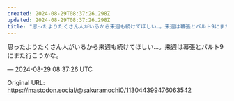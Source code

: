 ```yaml
---
created: 2024-08-29T08:37:26.298Z
updated: 2024-08-29T08:37:26.298Z
title: "思ったよりたくさん人がいるから来週も続けてほしい…。来週は幕張とバルト9にまた行こうかな。[...]"
---
```


<p>思ったよりたくさん人がいるから来週も続けてほしい…。来週は幕張とバルト9にまた行こうかな。</p>

&mdash; 2024-08-29 08:37:26 UTC

Original URL: https://mastodon.social/@sakuramochi0/113044399476063542
